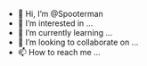 - 👋 Hi, I’m @Spooterman
- 👀 I’m interested in ...
- 🌱 I’m currently learning ...
- 💞️ I’m looking to collaborate on ...
- 📫 How to reach me ...

<!---
Spooterman/Spooterman is a ✨ special ✨ repository because its `README.md` (this file) appears on your GitHub profile.
You can click the Preview link to take a look at your changes.
--->
